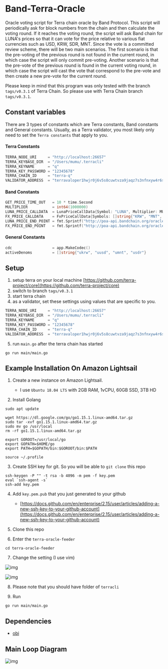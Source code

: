 # Band-Terra-Oracle

Oracle voting script for Terra chain oracle by Band Protocol. This script will periodically ask for block numbers from the chain and then calculate the voting round. If it reaches the voting round, the script will ask Band chain for LUNA's prices so that it can vote for the price relative to various fiat currencies such as USD, KRW, SDR, MNT. Since the vote is a committed review scheme, there will be two main scenarios. The first scenario is that the pre-voting of the previous round is not found in the current round, in which case the script will only commit pre-voting. Another scenario is that the pre-vote of the previous round is found in the current voting round, in which case the script will cast the vote that correspond to the pre-vote and then create a new pre-vote for the current round.

Please keep in mind that this program was only tested with the branch `tags/v0.3.1` of Terra Chain. So please use with Terra Chain branch `tags/v0.3.1`.

## Constant variables

There are 3 types of constants which are Terra constants, Band constants and General constants. Usually, as a Terra validator, you most likely only need to set the `Terra constants` that apply to you.

#### Terra Constants

```go
TERRA_NODE_URI     = "http://localhost:26657"
TERRA_KEYBASE_DIR  = "/Users/mumu/.terracli"
TERRA_KEYNAME      = "q"
TERRA_KEY_PASSWORD = "12345678"
TERRA_CHAIN_ID     = "terra-q"
VALIDATOR_ADDRESS  = "terravaloper1hwjr0j6v5s8cuwtvza9jaqz7s3nfnxyw4r6st6"
```

#### Band Constants

```go
GET_PRICE_TIME_OUT   = 10 * time.Second
MULTIPLIER           = int64(1000000)
LUNA_PRICE_CALLDATA  = LunaPriceCallData{Symbol: "LUNA", Multiplier: MULTIPLIER}
FX_PRICE_CALLDATA    = FxPriceCallData{Symbols: []string{"KRW", "MNT", "XDR"}, Multiplier: MULTIPLIER}
LUNA_PRICE_END_POINT = fmt.Sprintf("http://poa-api.bandchain.org/oracle/request_search?oid=13&calldata=%x&min_count=3&ask_count=4", LUNA_PRICE_CALLDATA.toBytes())
FX_PRICE_END_POINT   = fmt.Sprintf("http://poa-api.bandchain.org/oracle/request_search?oid=9&calldata=%x&min_count=3&ask_count=4", FX_PRICE_CALLDATA.toBytes())
```

#### General Constants

```go
cdc                  = app.MakeCodec()
activeDenoms         = []string{"ukrw", "uusd", "umnt", "usdr"}
```

## Setup

1. setup terra on your local machine [https://github.com/terra-project/core](https://github.com/terra-project/core)
2. switch to branch `tags/v0.3.1`
3. start terra chain
4. as a validator, set these settings using values that are specific to you.

```go
TERRA_NODE_URI     = "http://localhost:26657"
TERRA_KEYBASE_DIR  = "/Users/mumu/.terracli"
TERRA_KEYNAME      = "q"
TERRA_KEY_PASSWORD = "12345678"
TERRA_CHAIN_ID     = "terra-q"
VALIDATOR_ADDRESS  = "terravaloper1hwjr0j6v5s8cuwtvza9jaqz7s3nfnxyw4r6st6"
```

5. run `main.go` after the terra chain has started

```shell=
go run main/main.go
```

## Example Installation On Amazon Lightsail

1. Create a new instance on Amazon Lightsail.

   - I use `Ubuntu 18.04 LTS` with 2GB RAM, 1vCPU, 60GB SSD, 3TB HD

2. Install Golang

```shell=
sudo apt update

wget https://dl.google.com/go/go1.15.1.linux-amd64.tar.gz
sudo tar -xvf go1.15.1.linux-amd64.tar.gz
sudo mv go /usr/local
rm -rf go1.15.1.linux-amd64.tar.gz

export GOROOT=/usr/local/go
export GOPATH=$HOME/go
export PATH=$GOPATH/bin:$GOROOT/bin:$PATH

source ~/.profile
```

3. Create SSH key for git. So you will be able to `git clone` this repo

```shell=
ssh-keygen -P "" -t rsa -b 4096 -m pem -f key.pem
eval `ssh-agent -s`
ssh-add key.pem
```

4. Add `key.pem.pub` that you just generated to your github

   - [https://docs.github.com/en/enterprise/2.15/user/articles/adding-a-new-ssh-key-to-your-github-account](https://docs.github.com/en/enterprise/2.15/user/articles/adding-a-new-ssh-key-to-your-github-account)

5. Clone this repo

6. Enter the `terra-oracle-feeder`

```shell=
cd terra-oracle-feeder
```

7. Change the setting (I use vim)

![img](https://user-images.githubusercontent.com/12705423/94695170-c9f53980-035f-11eb-98ae-38b9e9240cdc.png)

![img](https://user-images.githubusercontent.com/12705423/94696299-15f4ae00-0361-11eb-9383-2fead5814d9d.png)

8. Please note that you should have folder of `terracli`

9. Run

```shell=
go run main/main.go
```

## Dependencies

- [obi](/obi)

## Main Loop Diagram

![img](https://user-images.githubusercontent.com/12705423/94293821-17049480-ff89-11ea-93a3-68eb7ffe4541.png)
